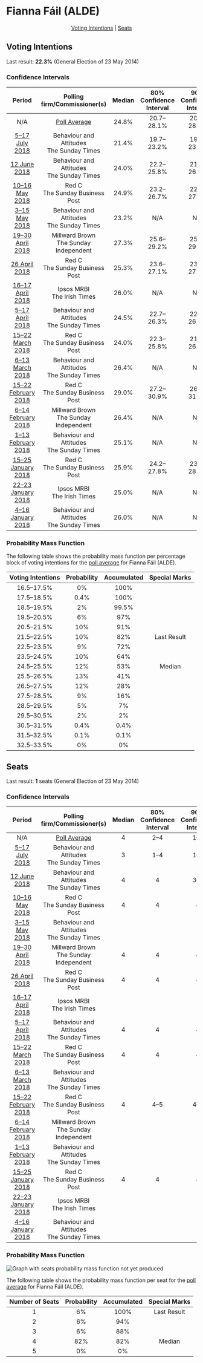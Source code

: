 # Fianna Fáil (ALDE)

<p align="center"><a href="#voting-intentions">Voting Intentions</a> | <a href="#seats">Seats</a></p>

## Voting Intentions

Last result: **22.3%** (General Election of 23 May 2014)

### Confidence Intervals

| Period     | Polling firm/Commissioner(s) | Median | 80% Confidence Interval | 90% Confidence Interval | 95% Confidence Interval | 99% Confidence Interval |
|:----------:|:----------------:|:-----------:|:-----------------------:|:-----------------------:|:-----------------------:|:-----------------------:|
| N/A | [Poll Average](average.html) | 24.8% | 20.7–28.1% | 20.1–28.8% | 19.5–29.4% | 18.6–30.5% |
| [5–17 July 2018](2018-07-17-BehaviourandAttitudes.html) | Behaviour and Attitudes <br> The Sunday Times | 21.4% | 19.7–23.2% | 19.3–23.7% | 18.9–24.1% | 18.1–25.0% |
| [12 June 2018](2018-06-12-BehaviourandAttitudes.html) | Behaviour and Attitudes <br> The Sunday Times | 24.0% | 22.2–25.8% | 21.7–26.4% | 21.3–26.8% | 20.5–27.7% |
| [10–16 May 2018](2018-05-16-RedC.html) | Red C <br> The Sunday Business Post | 24.9% | 23.2–26.7% | 22.7–27.2% | 22.3–27.7% | 21.5–28.6% |
| [3–15 May 2018](2018-05-15-BehaviourandAttitudes.html) | Behaviour and Attitudes <br> The Sunday Times | 23.2% | N/A | N/A | N/A | N/A |
| [19–30 April 2018](2018-04-30-MillwardBrown.html) | Millward Brown <br> The Sunday Independent | 27.3% | 25.6–29.2% | 25.1–29.7% | 24.6–30.2% | 23.8–31.1% |
| [26 April 2018](2018-04-26-RedC.html) | Red C <br> The Sunday Business Post | 25.3% | 23.6–27.1% | 23.1–27.6% | 22.7–28.1% | 21.9–29.0% |
| [16–17 April 2018](2018-04-17-IpsosMRBI.html) | Ipsos MRBI <br> The Irish Times | 26.0% | N/A | N/A | N/A | N/A |
| [5–17 April 2018](2018-04-17-BehaviourandAttitudes.html) | Behaviour and Attitudes <br> The Sunday Times | 24.5% | 22.7–26.3% | 22.2–26.9% | 21.8–27.3% | 21.0–28.3% |
| [15–22 March 2018](2018-03-22-RedC.html) | Red C <br> The Sunday Business Post | 24.0% | 22.3–25.8% | 21.9–26.3% | 21.4–26.7% | 20.7–27.6% |
| [6–13 March 2018](2018-03-13-BehaviourandAttitudes.html) | Behaviour and Attitudes <br> The Sunday Times | 26.4% | N/A | N/A | N/A | N/A |
| [15–22 February 2018](2018-02-22-RedC.html) | Red C <br> The Sunday Business Post | 29.0% | 27.2–30.9% | 26.7–31.4% | 26.3–31.9% | 25.4–32.8% |
| [6–14 February 2018](2018-02-14-MillwardBrown.html) | Millward Brown <br> The Sunday Independent | 26.4% | N/A | N/A | N/A | N/A |
| [1–13 February 2018](2018-02-13-BehaviourandAttitudes.html) | Behaviour and Attitudes <br> The Sunday Times | 25.1% | N/A | N/A | N/A | N/A |
| [15–25 January 2018](2018-01-25-RedC.html) | Red C <br> The Sunday Business Post | 25.9% | 24.2–27.8% | 23.7–28.3% | 23.3–28.7% | 22.5–29.6% |
| [22–23 January 2018](2018-01-23-IpsosMRBI.html) | Ipsos MRBI <br> The Irish Times | 25.0% | N/A | N/A | N/A | N/A |
| [4–16 January 2018](2018-01-16-BehaviourandAttitudes.html) | Behaviour and Attitudes <br> The Sunday Times | 26.0% | N/A | N/A | N/A | N/A |

### Probability Mass Function

The following table shows the probability mass function per percentage block of voting intentions for the [poll average](average.html) for Fianna Fáil (ALDE).

| Voting Intentions | Probability | Accumulated | Special Marks |
|:-----------------:|:-----------:|:-----------:|:-------------:|
| 16.5–17.5% | 0% | 100% |  |
| 17.5–18.5% | 0.4% | 100% |  |
| 18.5–19.5% | 2% | 99.5% |  |
| 19.5–20.5% | 6% | 97% |  |
| 20.5–21.5% | 10% | 91% |  |
| 21.5–22.5% | 10% | 82% | Last Result |
| 22.5–23.5% | 9% | 72% |  |
| 23.5–24.5% | 10% | 64% |  |
| 24.5–25.5% | 12% | 53% | Median |
| 25.5–26.5% | 13% | 41% |  |
| 26.5–27.5% | 12% | 28% |  |
| 27.5–28.5% | 9% | 16% |  |
| 28.5–29.5% | 5% | 7% |  |
| 29.5–30.5% | 2% | 2% |  |
| 30.5–31.5% | 0.4% | 0.4% |  |
| 31.5–32.5% | 0.1% | 0.1% |  |
| 32.5–33.5% | 0% | 0% |  |


## Seats

Last result: **1** seats (General Election of 23 May 2014)

### Confidence Intervals

| Period     | Polling firm/Commissioner(s) | Median | 80% Confidence Interval | 90% Confidence Interval | 95% Confidence Interval | 99% Confidence Interval |
|:----------:|:----------------:|:------:|:-----------------------:|:-----------------------:|:-----------------------:|:-----------------------:|
| N/A | [Poll Average](average.html) | 4 | 2–4 | 1–4 | 1–4 | 1–4 |
| [5–17 July 2018](2018-07-17-BehaviourandAttitudes.html) | Behaviour and Attitudes <br> The Sunday Times | 3 | 1–4 | 1–4 | 1–4 | 1–4 |
| [12 June 2018](2018-06-12-BehaviourandAttitudes.html) | Behaviour and Attitudes <br> The Sunday Times | 4 | 4 | 3–4 | 3–4 | 3–4 |
| [10–16 May 2018](2018-05-16-RedC.html) | Red C <br> The Sunday Business Post | 4 | 4 | 4 | 4 | 3–4 |
| [3–15 May 2018](2018-05-15-BehaviourandAttitudes.html) | Behaviour and Attitudes <br> The Sunday Times |  |  |  |  |  |
| [19–30 April 2018](2018-04-30-MillwardBrown.html) | Millward Brown <br> The Sunday Independent | 4 | 4 | 4 | 4 | 4 |
| [26 April 2018](2018-04-26-RedC.html) | Red C <br> The Sunday Business Post | 4 | 4 | 4 | 4–5 | 4–5 |
| [16–17 April 2018](2018-04-17-IpsosMRBI.html) | Ipsos MRBI <br> The Irish Times |  |  |  |  |  |
| [5–17 April 2018](2018-04-17-BehaviourandAttitudes.html) | Behaviour and Attitudes <br> The Sunday Times | 4 | 4 | 4 | 4 | 3–4 |
| [15–22 March 2018](2018-03-22-RedC.html) | Red C <br> The Sunday Business Post | 4 | 4 | 4 | 4 | 4 |
| [6–13 March 2018](2018-03-13-BehaviourandAttitudes.html) | Behaviour and Attitudes <br> The Sunday Times |  |  |  |  |  |
| [15–22 February 2018](2018-02-22-RedC.html) | Red C <br> The Sunday Business Post | 4 | 4–5 | 4–5 | 4–5 | 4–6 |
| [6–14 February 2018](2018-02-14-MillwardBrown.html) | Millward Brown <br> The Sunday Independent |  |  |  |  |  |
| [1–13 February 2018](2018-02-13-BehaviourandAttitudes.html) | Behaviour and Attitudes <br> The Sunday Times |  |  |  |  |  |
| [15–25 January 2018](2018-01-25-RedC.html) | Red C <br> The Sunday Business Post | 4 | 4 | 4 | 4 | 3–5 |
| [22–23 January 2018](2018-01-23-IpsosMRBI.html) | Ipsos MRBI <br> The Irish Times |  |  |  |  |  |
| [4–16 January 2018](2018-01-16-BehaviourandAttitudes.html) | Behaviour and Attitudes <br> The Sunday Times |  |  |  |  |  |

### Probability Mass Function

![Graph with seats probability mass function not yet produced](average-seats-pmf-fiannafáilalde.png "Seats Probability Mass Function")

The following table shows the probability mass function per seat for the [poll average](average.html) for Fianna Fáil (ALDE).

| Number of Seats | Probability | Accumulated | Special Marks |
|:---------------:|:-----------:|:-----------:|:-------------:|
| 1 | 6% | 100% | Last Result |
| 2 | 6% | 94% |  |
| 3 | 6% | 88% |  |
| 4 | 82% | 82% | Median |
| 5 | 0% | 0% |  |


